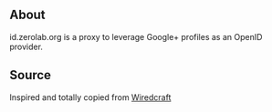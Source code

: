## About
id.zerolab.org is a proxy to leverage Google+ profiles as an OpenID provider.

## Source

Inspired and totally copied from [Wiredcraft](https://github.com/Wiredcraft/openid)
